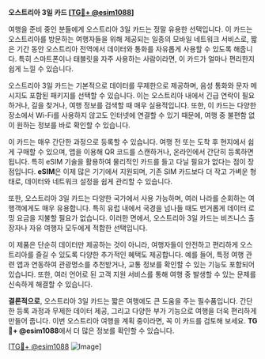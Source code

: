 **오스트리아 3일 카드 [[TG💪+ @esim1088](https://t.me/s/esim1088)]**

여행을 준비 중인 분들에게 오스트리아 3일 카드는 정말 유용한 선택입니다. 이 카드는 오스트리아를 방문하는 여행자들을 위해 제공되는 일종의 모바일 네트워크 서비스로, 짧은 기간 동안 오스트리아 전역에서 데이터와 통화를 자유롭게 사용할 수 있도록 해줍니다. 특히 스마트폰이나 태블릿을 자주 사용하는 사람이라면, 이 카드가 얼마나 편리한지 쉽게 느낄 수 있습니다.

오스트리아 3일 카드는 기본적으로 데이터를 무제한으로 제공하며, 음성 통화와 문자 메시지도 포함된 패키지를 선택할 수 있습니다. 이는 오스트리아 내에서 긴급 연락이 필요하거나, 길을 찾거나, 여행 정보를 검색할 때 매우 실용적입니다. 또한, 이 카드는 다양한 장소에서 Wi-Fi를 사용하지 않고도 인터넷에 연결할 수 있기 때문에, 여행 중 불편함 없이 원하는 정보를 바로 확인할 수 있습니다.

이 카드는 매우 간단한 과정으로 등록할 수 있습니다. 여행 전 또는 도착 후 현지에서 쉽게 구매할 수 있으며, 앱을 이용해 QR 코드를 스캔하거나, 온라인에서 간단히 등록하면 됩니다. 특히 eSIM 기술을 활용하여 물리적인 카드를 들고 다닐 필요가 없다는 점이 장점입니다. **eSIM**은 이제 많은 기기에서 지원되며, 기존 SIM 카드보다 더 작고 가벼운 형태로, 데이터와 네트워크 설정을 쉽게 관리할 수 있습니다.

또한, 오스트리아 3일 카드는 다양한 국가에서 사용 가능하며, 여러 나라를 순회하는 여행객에게도 매우 유용합니다. 특히 유럽 내에서 국경을 넘나들 때도 번거롭게 데이터 로밍 요금을 지불할 필요가 없습니다. 이러한 면에서, 오스트리아 3일 카드는 비즈니스 출장자나 자유 여행자 모두에게 적합한 선택입니다.

이 제품은 단순히 데이터만 제공하는 것이 아니라, 여행자들이 안전하고 편리하게 오스트리아를 즐길 수 있도록 다양한 추가적인 혜택도 제공합니다. 예를 들어, 특정 여행 관련 앱과 연동하여 관광명소를 추천받거나, 교통 정보를 확인할 수 있는 기능도 포함되어 있습니다. 또한, 여러 언어로 된 고객 지원 서비스를 통해 여행 중 발생할 수 있는 문제를 신속하게 해결할 수 있습니다.

**결론적으로**, 오스트리아 3일 카드는 짧은 여행에도 큰 도움을 주는 필수품입니다. 간단한 등록 과정과 무제한 데이터 제공, 그리고 다양한 부가 기능으로 여행을 더욱 편리하게 만들어 줍니다. 이번 오스트리아 여행을 계획 중이라면, 꼭 이 카드를 검토해 보세요. **TG💪+ @esim1088**에서 더 많은 정보를 확인할 수 있습니다.

[[TG💪+ @esim1088](https://t.me/s/esim1088) ![Image](https://i.postimg.cc/Y0z9fWf4/image.png)]